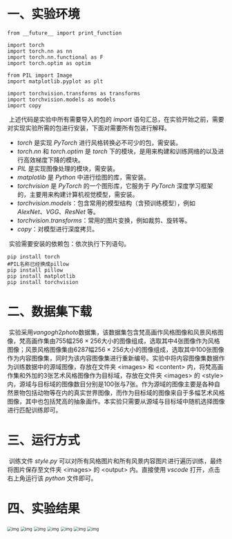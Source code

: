 # 一、实验环境

```
from __future__ import print_function
 
import torch
import torch.nn as nn
import torch.nn.functional as F
import torch.optim as optim
 
from PIL import Image
import matplotlib.pyplot as plt

import torchvision.transforms as transforms
import torchvision.models as models
import copy
```

​	上述代码是实验中所有需要导入的包的 $import$ 语句汇总，在实验开始之前，需要对实现实验所需的包进行安装，下面对需要所有包进行解释。

+ $torch$ 是实现 $PyTorch$ 进行风格转换必不可少的包，需安装。
+ $torch.nn$ 和 $torch.optim$ 是 $torch$ 下的模块，是用来构建和训练网络的以及进行高效梯度下降的模块。
+ $PIL$ 是实现图像处理的模块，需安装。
+ $matplotlib$ 是 $Python$ 中进行绘图的库，需安装。
+ $torchvision$ 是 $PyTorch$ 的一个图形库，它服务于 $PyTorch$ 深度学习框架的，主要用来构建计算机视觉模型，需安装。
+ $torchvision.models$：包含常用的模型结构（含预训练模型），例如 $AlexNet$、$VGG$、$ResNet$ 等。
+ $torchvision.transforms$：常用的图片变换，例如裁剪、旋转等。
+ $copy$：对模型进行深度拷贝。

​	实验需要安装的依赖包：依次执行下列语句。

```
pip install torch
#PIL名称已经换成pillow
pip install pillow
pip install matplotlib
pip install torchvision
```

# 二、数据集下载

​	实验采用$vangogh2photo$数据集，该数据集包含梵高画作风格图像和风景风格图像，梵高画作集由$755$幅$256×256$大小的图像组成，选取其中4张图像作为风格图像；风景风格图像集由$6287$幅$256×256$大小的图像组成，选取其中$100$张图像作为内容图像集，同时为该内容图像集进行重新编号。实验中将内容图像集数据作为训练数据中的源域图像，存放在文件夹 \<images\> 和 \<content\> 内，将梵高画作集和外加的3张艺术风格图像作为目标域，存放在文件夹 \<images\> 的 \<style\> 内，源域与目标域的图像数目分别是$100$张与$7$张。作为源域的图像主要是各种自然景物包括动物等在内的真实世界图像，而作为目标域的图像来自于多幅艺术风格图像，其中也包括梵高的抽象画作。本实验只需要从源域与目标域中随机选择图像进行匹配训练即可。

# 三、运行方式

​	训练文件 $style.py$ 可以对所有风格图片和所有风景内容图片进行遍历训练，最终将图片保存至文件夹 \<images\> 的 \<output\> 内。直接使用 $vscode$ 打开，点击右上角运行该 $python$ 文件即可。

# 四、实验结果

<img src="file:///C:/Users/laiping/AppData/Local/Temp/msohtmlclip1/01/clip_image002.jpg" alt="img" style="zoom: 67%;" />

<img src="file:///C:/Users/laiping/AppData/Local/Temp/msohtmlclip1/01/clip_image004.jpg" alt="img" style="zoom:67%;" />

<img src="file:///C:/Users/laiping/AppData/Local/Temp/msohtmlclip1/01/clip_image006.jpg" alt="img" style="zoom:67%;" />

<img src="file:///C:/Users/laiping/AppData/Local/Temp/msohtmlclip1/01/clip_image008.jpg" alt="img" style="zoom:67%;" />

<img src="file:///C:/Users/laiping/AppData/Local/Temp/msohtmlclip1/01/clip_image010.jpg" alt="img" style="zoom:67%;" />

<img src="file:///C:/Users/laiping/AppData/Local/Temp/msohtmlclip1/01/clip_image012.jpg" alt="img" style="zoom:67%;" />

<img src="file:///C:/Users/laiping/AppData/Local/Temp/msohtmlclip1/01/clip_image014.jpg" alt="img" style="zoom:67%;" />
